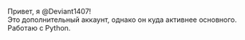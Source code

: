 Привет, я @Deviant1407!
<br>
Это дополнительный аккаунт, однако он куда активнее основного. Работаю с Python.

